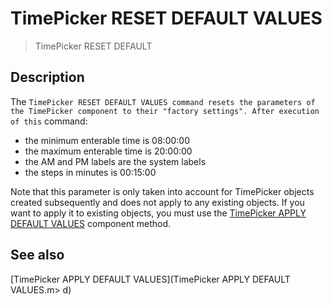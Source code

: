 # TimePicker RESET DEFAULT VALUES

> TimePicker RESET DEFAULT 

## Description

The `TimePicker RESET DEFAULT VALUES command resets the parameters of the TimePicker component to their "factory settings". After execution of this` command:

* the minimum enterable time is 08:00:00
* the maximum enterable time is 20:00:00
* the AM and PM labels are the system labels
* the steps in minutes is 00:15:00

Note that this parameter is only taken into account for TimePicker objects created subsequently and does not apply to any existing objects. If you want to apply it to existing objects, you must use the [TimePicker APPLY DEFAULT VALUES](TimePicker%20APPLY%20DEFAULT%20VALUES.es.md) component method.

## See also

[TimePicker APPLY DEFAULT VALUES](TimePicker APPLY DEFAULT VALUES.m>
d)
